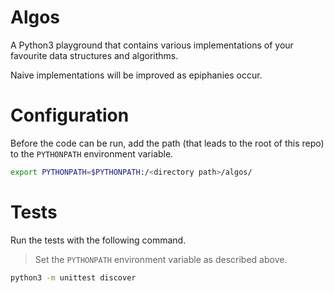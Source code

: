 # Algos
A Python3 playground that contains various implementations of your favourite
data structures and algorithms.

Naive implementations will be improved as epiphanies occur.

# Configuration
Before the code can be run, add the path (that leads to the root of this repo)
 to the `PYTHONPATH` environment variable.

```sh
export PYTHONPATH=$PYTHONPATH:/<directory path>/algos/
```

# Tests
Run the tests with the following command.

> Set the `PYTHONPATH` environment variable as described above.


```sh
python3 -m unittest discover
```

